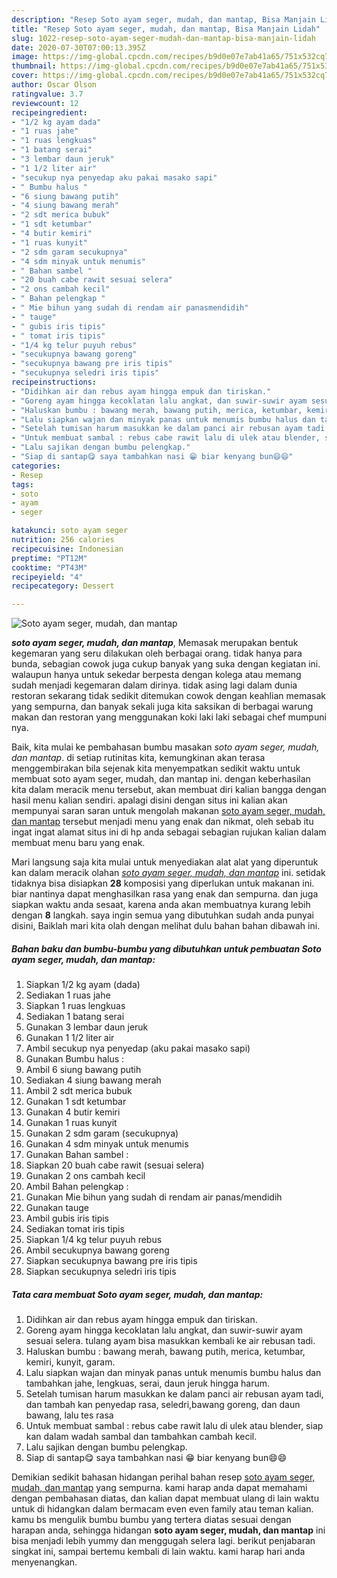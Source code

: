 ```yaml
---
description: "Resep Soto ayam seger, mudah, dan mantap, Bisa Manjain Lidah"
title: "Resep Soto ayam seger, mudah, dan mantap, Bisa Manjain Lidah"
slug: 1022-resep-soto-ayam-seger-mudah-dan-mantap-bisa-manjain-lidah
date: 2020-07-30T07:00:13.395Z
image: https://img-global.cpcdn.com/recipes/b9d0e07e7ab41a65/751x532cq70/soto-ayam-seger-mudah-dan-mantap-foto-resep-utama.jpg
thumbnail: https://img-global.cpcdn.com/recipes/b9d0e07e7ab41a65/751x532cq70/soto-ayam-seger-mudah-dan-mantap-foto-resep-utama.jpg
cover: https://img-global.cpcdn.com/recipes/b9d0e07e7ab41a65/751x532cq70/soto-ayam-seger-mudah-dan-mantap-foto-resep-utama.jpg
author: Oscar Olson
ratingvalue: 3.7
reviewcount: 12
recipeingredient:
- "1/2 kg ayam dada"
- "1 ruas jahe"
- "1 ruas lengkuas"
- "1 batang serai"
- "3 lembar daun jeruk"
- "1 1/2 liter air"
- "secukup nya penyedap aku pakai masako sapi"
- " Bumbu halus "
- "6 siung bawang putih"
- "4 siung bawang merah"
- "2 sdt merica bubuk"
- "1 sdt ketumbar"
- "4 butir kemiri"
- "1 ruas kunyit"
- "2 sdm garam secukupnya"
- "4 sdm minyak untuk menumis"
- " Bahan sambel "
- "20 buah cabe rawit sesuai selera"
- "2 ons cambah kecil"
- " Bahan pelengkap "
- " Mie bihun yang sudah di rendam air panasmendidih"
- " tauge"
- " gubis iris tipis"
- " tomat iris tipis"
- "1/4 kg telur puyuh rebus"
- "secukupnya bawang goreng"
- "secukupnya bawang pre iris tipis"
- "secukupnya seledri iris tipis"
recipeinstructions:
- "Didihkan air dan rebus ayam hingga empuk dan tiriskan."
- "Goreng ayam hingga kecoklatan lalu angkat, dan suwir-suwir ayam sesuai selera. tulang ayam bisa masukkan kembali ke air rebusan tadi."
- "Haluskan bumbu : bawang merah, bawang putih, merica, ketumbar, kemiri, kunyit, garam."
- "Lalu siapkan wajan dan minyak panas untuk menumis bumbu halus dan tambahkan jahe, lengkuas, serai, daun jeruk hingga harum."
- "Setelah tumisan harum masukkan ke dalam panci air rebusan ayam tadi, dan tambah kan penyedap rasa, seledri,bawang goreng, dan daun bawang, lalu tes rasa"
- "Untuk membuat sambal : rebus cabe rawit lalu di ulek atau blender, siap kan dalam wadah sambal dan tambahkan cambah kecil."
- "Lalu sajikan dengan bumbu pelengkap."
- "Siap di santap😋 saya tambahkan nasi 😁 biar kenyang bun😄😄"
categories:
- Resep
tags:
- soto
- ayam
- seger

katakunci: soto ayam seger 
nutrition: 256 calories
recipecuisine: Indonesian
preptime: "PT12M"
cooktime: "PT43M"
recipeyield: "4"
recipecategory: Dessert

---
```



![Soto ayam seger, mudah, dan mantap](https://img-global.cpcdn.com/recipes/b9d0e07e7ab41a65/751x532cq70/soto-ayam-seger-mudah-dan-mantap-foto-resep-utama.jpg)

<b><i>soto ayam seger, mudah, dan mantap</i></b>, Memasak merupakan bentuk kegemaran yang seru dilakukan oleh berbagai orang. tidak hanya para bunda, sebagian cowok juga cukup banyak yang suka dengan kegiatan ini. walaupun hanya untuk sekedar berpesta dengan kolega atau memang sudah menjadi kegemaran dalam dirinya. tidak asing lagi dalam dunia restoran sekarang tidak sedikit ditemukan cowok dengan keahlian memasak yang sempurna, dan banyak sekali juga kita saksikan di berbagai warung makan dan restoran yang menggunakan koki laki laki sebagai chef mumpuni nya.



Baik, kita mulai ke pembahasan bumbu masakan <i>soto ayam seger, mudah, dan mantap</i>. di setiap rutinitas kita, kemungkinan akan terasa menggembirakan bila sejenak kita menyempatkan sedikit waktu untuk membuat soto ayam seger, mudah, dan mantap ini. dengan keberhasilan kita dalam meracik menu tersebut, akan membuat diri kalian bangga dengan hasil menu kalian sendiri. apalagi disini dengan situs ini kalian akan mempunyai saran saran untuk mengolah makanan <u>soto ayam seger, mudah, dan mantap</u> tersebut menjadi menu yang enak dan nikmat, oleh sebab itu ingat ingat alamat situs ini di hp anda sebagai sebagian rujukan kalian dalam membuat menu baru yang enak.


Mari langsung saja kita mulai untuk menyediakan alat alat yang diperuntuk kan dalam meracik olahan <u><i>soto ayam seger, mudah, dan mantap</i></u> ini. setidak tidaknya bisa disiapkan <b>28</b> komposisi yang diperlukan untuk makanan ini. biar nantinya dapat menghasilkan rasa yang enak dan sempurna. dan juga siapkan waktu anda sesaat, karena anda akan membuatnya kurang lebih dengan <b>8</b> langkah. saya ingin semua yang dibutuhkan sudah anda punyai disini, Baiklah mari kita olah dengan melihat dulu bahan bahan dibawah ini.

<!--inarticleads1-->

##### Bahan baku dan bumbu-bumbu yang dibutuhkan untuk pembuatan Soto ayam seger, mudah, dan mantap:

1. Siapkan 1/2 kg ayam (dada)
1. Sediakan 1 ruas jahe
1. Siapkan 1 ruas lengkuas
1. Sediakan 1 batang serai
1. Gunakan 3 lembar daun jeruk
1. Gunakan 1 1/2 liter air
1. Ambil secukup nya penyedap (aku pakai masako sapi)
1. Gunakan  Bumbu halus :
1. Ambil 6 siung bawang putih
1. Sediakan 4 siung bawang merah
1. Ambil 2 sdt merica bubuk
1. Gunakan 1 sdt ketumbar
1. Gunakan 4 butir kemiri
1. Gunakan 1 ruas kunyit
1. Gunakan 2 sdm garam (secukupnya)
1. Gunakan 4 sdm minyak untuk menumis
1. Gunakan  Bahan sambel :
1. Siapkan 20 buah cabe rawit (sesuai selera)
1. Gunakan 2 ons cambah kecil
1. Ambil  Bahan pelengkap :
1. Gunakan  Mie bihun yang sudah di rendam air panas/mendidih
1. Gunakan  tauge
1. Ambil  gubis iris tipis
1. Sediakan  tomat iris tipis
1. Siapkan 1/4 kg telur puyuh rebus
1. Ambil secukupnya bawang goreng
1. Siapkan secukupnya bawang pre iris tipis
1. Siapkan secukupnya seledri iris tipis




<!--inarticleads2-->

##### Tata cara membuat Soto ayam seger, mudah, dan mantap:

1. Didihkan air dan rebus ayam hingga empuk dan tiriskan.
1. Goreng ayam hingga kecoklatan lalu angkat, dan suwir-suwir ayam sesuai selera. tulang ayam bisa masukkan kembali ke air rebusan tadi.
1. Haluskan bumbu : bawang merah, bawang putih, merica, ketumbar, kemiri, kunyit, garam.
1. Lalu siapkan wajan dan minyak panas untuk menumis bumbu halus dan tambahkan jahe, lengkuas, serai, daun jeruk hingga harum.
1. Setelah tumisan harum masukkan ke dalam panci air rebusan ayam tadi, dan tambah kan penyedap rasa, seledri,bawang goreng, dan daun bawang, lalu tes rasa
1. Untuk membuat sambal : rebus cabe rawit lalu di ulek atau blender, siap kan dalam wadah sambal dan tambahkan cambah kecil.
1. Lalu sajikan dengan bumbu pelengkap.
1. Siap di santap😋 saya tambahkan nasi 😁 biar kenyang bun😄😄




Demikian sedikit bahasan hidangan perihal bahan resep <u>soto ayam seger, mudah, dan mantap</u> yang sempurna. kami harap anda dapat memahami dengan pembahasan diatas, dan kalian dapat membuat ulang di lain waktu untuk di hidangkan dalam bermacam even even family atau teman kalian. kamu bs mengulik bumbu bumbu yang tertera diatas sesuai dengan harapan anda, sehingga hidangan <b>soto ayam seger, mudah, dan mantap</b> ini bisa menjadi lebih yummy dan menggugah selera lagi. berikut penjabaran singkat ini, sampai bertemu kembali di lain waktu. kami harap hari anda menyenangkan.
